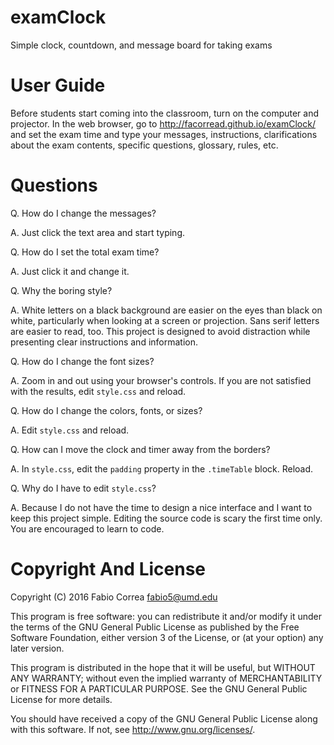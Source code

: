 # examClock

Simple clock, countdown, and message board for taking exams

# User Guide

Before students start coming into the classroom, turn on the computer and projector. In the web browser, go to http://facorread.github.io/examClock/ and set the exam time and type your messages, instructions, clarifications about the exam contents, specific questions, glossary, rules, etc.

# Questions

Q. How do I change the messages?

A. Just click the text area and start typing.

Q. How do I set the total exam time?

A. Just click it and change it.

Q. Why the boring style?

A. White letters on a black background are easier on the eyes than black on white, particularly when looking at a screen or projection. Sans serif letters are easier to read, too. This project is designed to avoid distraction while presenting clear instructions and information.

Q. How do I change the font sizes?

A. Zoom in and out using your browser's controls. If you are not satisfied with the results, edit `style.css` and reload.

Q. How do I change the colors, fonts, or sizes?

A. Edit `style.css` and reload.

Q. How can I move the clock and timer away from the borders?

A. In `style.css`, edit the `padding` property in the `.timeTable` block. Reload.

Q. Why do I have to edit `style.css`?

A. Because I do not have the time to design a nice interface and I want to keep this project simple. Editing the source code is scary the first time only. You are encouraged to learn to code.

# Copyright And License

Copyright (C) 2016 Fabio Correa fabio5@umd.edu

This program is free software: you can redistribute it and/or modify
it under the terms of the GNU General Public License as published by
the Free Software Foundation, either version 3 of the License, or
(at your option) any later version.

This program is distributed in the hope that it will be useful,
but WITHOUT ANY WARRANTY; without even the implied warranty of
MERCHANTABILITY or FITNESS FOR A PARTICULAR PURPOSE.  See the
GNU General Public License for more details.

You should have received a copy of the GNU General Public License
along with this software.  If not, see <http://www.gnu.org/licenses/>.
